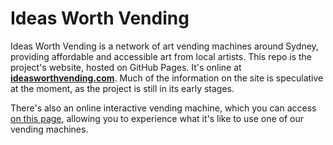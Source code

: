 # Ideas Worth Vending

Ideas Worth Vending is a network of art vending machines around Sydney, providing affordable and accessible art from local artists. This repo is the project's website, hosted on GitHub Pages. It's online at **[ideasworthvending.com](https://ideasworthvending.com)**. Much of the information on the site is speculative at the moment, as the project is still in its early stages.

There's also an online interactive vending machine, which you can access [on this page](https://ideasworthvending.com/virtual-vending-machine.html), allowing you to experience what it's like to use one of our vending machines.
